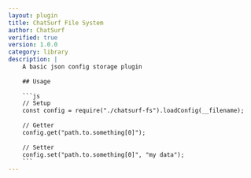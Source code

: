```yaml
---
layout: plugin
title: ChatSurf File System
author: ChatSurf
verified: true
version: 1.0.0
category: library
description: |
    A basic json config storage plugin
    
    ## Usage
    
    ```js
    // Setup
    const config = require("./chatsurf-fs").loadConfig(__filename);
    
    // Getter
    config.get("path.to.something[0]");
    
    // Setter
    config.set("path.to.something[0]", "my data");
    ```
---
```

